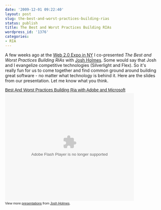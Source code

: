 ```yaml
---
date: '2009-12-01 09:22:40'
layout: post
slug: the-best-and-worst-practices-building-rias
status: publish
title: The Best and Worst Practices Building RIAs
wordpress_id: '1376'
categories:
- RIA
---
```


A few weeks ago at the [Web 2.0 Expo in NY](http://www.web2expo.com/webexny2009/) I co-presented _The Best and Worst Practices Building RIAs_ with [Josh Holmes](http://www.joshholmes.com).  Some would say that Josh and I evangelize competitive technologies (Silverlight and Flex).  So it's really fun for us to come together and find common ground around building great software - no matter what technology is behind it.  Here are the slides from our presentation.  Let me know what you think.

<div style="width:425px;text-align:left" id="__ss_2520324"><a style="font:14px Helvetica,Arial,Sans-serif;display:block;margin:12px 0 3px 0;text-decoration:underline;" href="http://www.slideshare.net/joshholmes/best-and-worst-practices-building-ria-with-adobe-and-microsoft" title="Best And Worst Practices Building Ria with Adobe and Microsoft">Best And Worst Practices Building Ria with Adobe and Microsoft</a><object style="margin:0px" width="425" height="355"><param name="movie" value="http://static.slidesharecdn.com/swf/ssplayer2.swf?doc=bestandworstinriaweb20expony2009-091117101954-phpapp02&rel=0&stripped_title=best-and-worst-practices-building-ria-with-adobe-and-microsoft" /><param name="allowFullScreen" value="true"/><param name="allowScriptAccess" value="always"/><embed src="http://static.slidesharecdn.com/swf/ssplayer2.swf?doc=bestandworstinriaweb20expony2009-091117101954-phpapp02&rel=0&stripped_title=best-and-worst-practices-building-ria-with-adobe-and-microsoft" type="application/x-shockwave-flash" allowscriptaccess="always" allowfullscreen="true" width="425" height="355"></embed></object><div style="font-size:11px;font-family:tahoma,arial;height:26px;padding-top:2px;">View more <a style="text-decoration:underline;" href="http://www.slideshare.net/">presentations</a> from <a style="text-decoration:underline;" href="http://www.slideshare.net/joshholmes">Josh Holmes</a>.</div></div>
